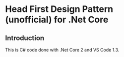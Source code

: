 # Head First Design Pattern (unofficial) for .Net Core

## Introduction

This is C# code done with .Net Core 2 and VS Code 1.3.

[comment]: <> (## How to use)
[//]: # (//TODO: Add how to use)
